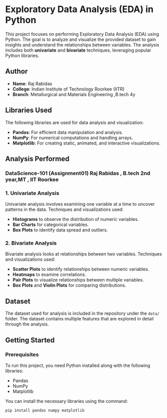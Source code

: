 # Exploratory Data Analysis (EDA) in Python

This project focuses on performing Exploratory Data Analysis (EDA) using Python. The goal is to analyze and visualize the provided dataset to gain insights and understand the relationships between variables. The analysis includes both **univariate** and **bivariate** techniques, leveraging popular Python libraries.


## Author
- **Name**: Raj Rabidas
- **College**: Indian Institute of Technology Roorkee (IITR)
- **Branch**: Metallurgical and Materials Engineering ,B.tech 4y


## Libraries Used
The following libraries are used for data analysis and visualization:
- **Pandas**: For efficient data manipulation and analysis.
- **NumPy**: For numerical computations and handling arrays.
- **Matplotlib**: For creating static, animated, and interactive visualizations.

## Analysis Performed
### DataScience-101 (Assignment01) Raj Rabidas , B.tech 2nd year,MT , IIT Roorkee
### 1. **Univariate Analysis**
   Univariate analysis involves examining one variable at a time to uncover patterns in the data. Techniques and visualizations used:
   - **Histograms** to observe the distribution of numeric variables.
   - **Bar Charts** for categorical variables.
   - **Box Plots** to identify data spread and outliers.

### 2. **Bivariate Analysis**
   Bivariate analysis looks at relationships between two variables. Techniques and visualizations used:
   - **Scatter Plots** to identify relationships between numeric variables.
   - **Heatmaps** to examine correlations.
   - **Pair Plots** to visualize relationships between multiple variables.
   - **Box Plots** and **Violin Plots** for comparing distributions.

## Dataset
The dataset used for analysis is included in the repository under the `data/` folder. The dataset contains multiple features that are explored in detail through the analysis.

## Getting Started

### Prerequisites
To run this project, you need Python installed along with the following libraries:
- Pandas
- NumPy
- Matplotlib

You can install the necessary libraries using the command:
```bash
pip install pandas numpy matplotlib
